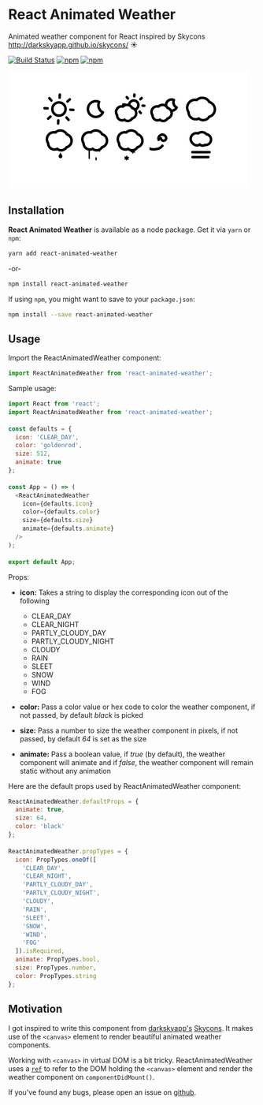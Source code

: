 # React Animated Weather

Animated weather component for React inspired by Skycons http://darkskyapp.github.io/skycons/ :sunny:

[![Build Status](https://travis-ci.org/divyanshu013/react-animated-weather.svg?branch=master)](https://travis-ci.org/divyanshu013/react-animated-weather)
[![npm](https://img.shields.io/npm/v/react-animated-weather.svg)]()
[![npm](https://img.shields.io/npm/dt/react-animated-weather.svg)]()

![React Animated Weather](./react-animated-weather.gif "React Animated Weather")

## Installation

**React Animated Weather** is available as a node package. Get it via `yarn` or `npm`:

```bash
yarn add react-animated-weather
```

-or-

```bash
npm install react-animated-weather
```

If using `npm`, you might want to save to your `package.json`:

```bash
npm install --save react-animated-weather
```

## Usage

Import the ReactAnimatedWeather component:

```javascript
import ReactAnimatedWeather from 'react-animated-weather';
```

Sample usage:

```javascript
import React from 'react';
import ReactAnimatedWeather from 'react-animated-weather';

const defaults = {
  icon: 'CLEAR_DAY',
  color: 'goldenrod',
  size: 512,
  animate: true
};

const App = () => (
  <ReactAnimatedWeather
    icon={defaults.icon}
    color={defaults.color}
    size={defaults.size}
    animate={defaults.animate}
  />
);

export default App;
```

Props:

- **icon:** Takes a string to display the corresponding icon out of the following
  - CLEAR_DAY
  - CLEAR_NIGHT
  - PARTLY_CLOUDY_DAY
  - PARTLY_CLOUDY_NIGHT
  - CLOUDY
  - RAIN
  - SLEET
  - SNOW
  - WIND
  - FOG

- **color:** Pass a color value or hex code to color the weather component, if not passed, by default *black* is picked

- **size:** Pass a number to size the weather component in pixels, if not passed, by default *64* is set as the size

- **animate:** Pass a boolean value, if *true* (by default), the weather component will animate and if *false*, the weather component will remain static without any animation

Here are the default props used by ReactAnimatedWeather component:

```javascript
ReactAnimatedWeather.defaultProps = {
  animate: true,
  size: 64,
  color: 'black'
};

ReactAnimatedWeather.propTypes = {
  icon: PropTypes.oneOf([
    'CLEAR_DAY',
    'CLEAR_NIGHT',
    'PARTLY_CLOUDY_DAY',
    'PARTLY_CLOUDY_NIGHT',
    'CLOUDY',
    'RAIN',
    'SLEET',
    'SNOW',
    'WIND',
    'FOG'
  ]).isRequired,
  animate: PropTypes.bool,
  size: PropTypes.number,
  color: PropTypes.string
};
```


## Motivation

I got inspired to write this component from [darkskyapp's](https://github.com/darkskyapp) [Skycons](http://darkskyapp.github.io/skycons/). It makes use of the `<canvas>` element to render beautiful animated weather components.

Working with `<canvas>` in virtual DOM is a bit tricky. ReactAnimatedWeather uses a [`ref`](https://facebook.github.io/react/docs/refs-and-the-dom.html) to refer to the DOM holding the `<canvas>` element and render the weather component on `componentDidMount()`.

If you've found any bugs, please open an issue on [github](https://github.com/divyanshu013/react-animated-weather/issues).

